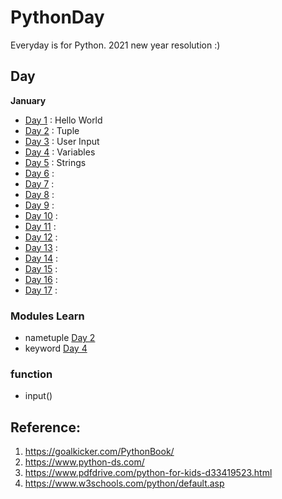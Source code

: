 # PythonDay

Everyday is for Python. 2021 new year resolution :)

## Day

**January**
* [Day 1](https://github.com/AdaniKamal/PythonDay/blob/main/Day1/Hello.py) : Hello World
* [Day 2](https://github.com/AdaniKamal/PythonDay/blob/main/Day2/Tuple.py) : Tuple
* [Day 3](https://github.com/AdaniKamal/PythonDay/blob/main/Day3/UserInput.py) : User Input
* [Day 4](https://github.com/AdaniKamal/PythonDay/blob/main/Day4/variable.py) : Variables
* [Day 5](https://github.com/AdaniKamal/PythonDay/blob/main/Day5/Strings.py) : Strings
* [Day 6]() : 
* [Day 7]() : 
* [Day 8]() : 
* [Day 9]() : 
* [Day 10]() : 
* [Day 11]() : 
* [Day 12]() :
* [Day 13]() :
* [Day 14]() :
* [Day 15]() :
* [Day 16]() :
* [Day 17]() :

### Modules Learn
* nametuple [Day 2](https://github.com/AdaniKamal/PythonDay/blob/main/Day2/Tuple.py)
* keyword [Day 4](https://github.com/AdaniKamal/PythonDay/blob/main/Day4/variable.py)

### function
* input()

## Reference:

1. https://goalkicker.com/PythonBook/
2. https://www.python-ds.com/
3. https://www.pdfdrive.com/python-for-kids-d33419523.html
4. https://www.w3schools.com/python/default.asp
